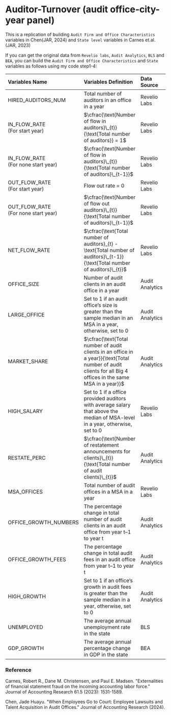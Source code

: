  # Auditor-Turnover (audit office-city-year panel)
This is a replication of building `Audit Firm and Office Characteristics` variables in Chen(JAR, 2024) and `State level` variables in Carnes et.al.(JAR, 2023)

If you can get the original data from `Revelio labs`, `Audit Analytics`, `BLS` and `BEA`, you can build the `Audit Firm and Office Characteristics` and `State` variables as follows using my code step1-4:

|Variables Name | Variables Definition | Data Source | Reference |
| :--- | :--- |:---|:---|
|HIRED_AUDITORS_NUM| Total number of auditors in an office in a year | Revelio Labs  |  Chen(JAR, 2024)  |
|IN_FLOW_RATE <br> (For start year)| $\cfrac{\text{Number of flow in auditors}\_{t}}{\text{Total number of auditors}} = 1$ |  Revelio Labs  |  Chen(JAR, 2024)  | 
|IN_FLOW_RATE <br> (For none start year)| $\cfrac{\text{Number of flow in auditors}\_{t}}{\text{Total number of auditors}\_{t-1}}$ |  Revelio Labs  |  Chen(JAR, 2024)  | 
|OUT_FLOW_RATE <br> (For start year)| $\text{Flow out rate = 0}$  |   Revelio Labs | Chen(JAR, 2024)|
|OUT_FLOW_RATE <br> (For none start year)| $\cfrac{\text{Number of flow out auditors}\_{t}}{\text{Total number of auditors}\_{t-1}}$ |   Revelio Labs | Chen(JAR, 2024)|
|NET_FLOW_RATE| $\cfrac{\text{Total number of auditors}_{t} - \text{Total number of auditors}\_{t-1}}{\text{Total number of auditors}\_{t}}$  |  Revelio Labs  |Chen(JAR, 2024)|
|OFFICE_SIZE|  Number of audit clients in an audit office in a year | Audit Analytics | Chen(JAR, 2024)|
|LARGE_OFFICE| Set to 1 if an audit office’s size is greater than the sample median in an MSA in a year, otherwise, set to 0 |  Audit Analytics  | Chen(JAR, 2024)|
|MARKET_SHARE| $\cfrac{\text{Total number of audit clients in an office in a year}}{\text{Total number of audit clients for all Big 4 offices in the same MSA in a year}}$ |  Audit Analytics | Chen(JAR, 2024)|
|HIGH_SALARY|  Set to 1 if a office provided auditors with average salary that above the median of MSA-level in a year, otherwise, set to 0 |  Revelio Labs |Chen(JAR, 2024)|
|RESTATE_PERC|  $\cfrac{\text{Number of restatement announcements for clients}\_{t}}{\text{Total number of audit clients}\_{t}}$ |  Audit Analytics|Chen(JAR, 2024)|
|MSA_OFFICES| Total number of audit offices in a MSA in a year  |  Revelio Labs |Chen(JAR, 2024)|
|OFFICE_GROWTH_NUMBERS|  The percentage change in total number of audit clients in an audit office from year t–1 to year t | Audit Analytics|Chen(JAR, 2024)|
|OFFICE_GROWTH_FEES| The percentage change in total audit fees in an audit office from year t–1 to year t  | Audit Analytics|Chen(JAR, 2024)|
|HIGH_GROWTH| Set to 1 if an office’s growth in audit fees is greater than the sample median in a year, otherwise, set to 0   | Audit Analytics|Chen(JAR, 2024)|
|UNEMPLOYED|  The average annual unemployment rate in the state | BLS |Carnes et.al.(JAR, 2023)|
|GDP_GROWTH|  The average annual percentage change in GDP in the state  | BEA |Carnes et.al.(JAR, 2023)|

### Reference
  Carnes, Robert R., Dane M. Christensen, and Paul E. Madsen. "Externalities of financial statement fraud on the incoming accounting labor force." Journal of Accounting Research 61.5 (2023): 1531-1589.
  
  Chen, Jade Huayu. "When Employees Go to Court: Employee Lawsuits and Talent Acquisition in Audit Offices." Journal of Accounting Research (2024).


